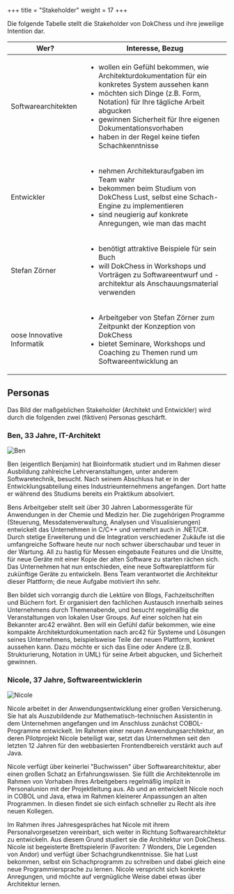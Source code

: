 +++
title = "Stakeholder"
weight = 17
+++

Die folgende Tabelle stellt die Stakeholder von DokChess und ihre jeweilige Intention dar.

| Wer?                | Interesse, Bezug           |
|---------------------|----------------------------|
| Softwarearchitekten | <ul> <li>wollen ein Gefühl bekommen, wie Architekturdokumentation für ein konkretes System aussehen kann <li>möchten sich Dinge (z.B. Form, Notation) für Ihre tägliche Arbeit abgucken <li>gewinnen Sicherheit für Ihre eigenen Dokumentationsvorhaben <li>haben in der Regel keine tiefen Schachkenntnisse</ul>|
| Entwickler | <ul> <li>nehmen Architekturaufgaben im Team wahr <li>bekommen beim Studium von DokChess Lust, selbst eine Schach-Engine zu implementieren <li>sind neugierig auf konkrete Anregungen, wie man das macht</ul>|
|Stefan Zörner|	<ul><li>benötigt attraktive Beispiele für sein Buch <li> will DokChess in Workshops und Vorträgen zu Softwareentwurf und -architektur als Anschauungsmaterial verwenden|
|oose Innovative Informatik|<ul><li>Arbeitgeber von Stefan Zörner zum Zeitpunkt der Konzeption von DokChess<li>bietet Seminare, Workshops und Coaching zu Themen rund um Softwareentwicklung an</ul>|

## Personas
Das Bild der maßgeblichen Stakeholder (Architekt und Entwickler) wird durch die folgenden zwei (fiktiven) Personas geschärft.

### Ben, 33 Jahre, IT-Architekt

![Ben](/images/Abb09_02_Ben.jpg "Ben")

Ben (eigentlich Benjamin) hat Bioinformatik studiert und im Rahmen dieser Ausbildung zahlreiche Lehrveranstaltungen, unter anderem Softwaretechnik, besucht. Nach seinem Abschluss hat er in der Entwicklungsabteilung eines Industrieunternehmens angefangen. Dort hatte er während des Studiums bereits ein Praktikum absolviert.

Bens Arbeitgeber stellt seit über 30 Jahren Labormessgeräte für Anwendungen in der Chemie und Medizin her. Die zugehörigen Programme (Steuerung, Messdatenverwaltung, Analysen und Visualisierungen) entwickelt das Unternehmen in C/C++ und vermehrt auch in .NET/C#. Durch stetige Erweiterung und die Integration verschiedener Zukäufe ist die umfangreiche Software heute nur noch schwer überschaubar und teuer in der Wartung. All zu hastig für Messen eingebaute Features und die Unsitte, für neue Geräte mit einer Kopie der alten Software zu starten rächen sich. Das Unternehmen hat nun entschieden, eine neue Softwareplattform für zukünftige Geräte zu entwickeln. Bens Team verantwortet die Architektur dieser Plattform; die neue Aufgabe motiviert ihn sehr.

Ben bildet sich vorrangig durch die Lektüre von Blogs, Fachzeitschriften und Büchern fort. Er organisiert den fachlichen Austausch innerhalb seines Unternehmens durch Themenabende, und besucht regelmäßig die Veranstaltungen von lokalen User Groups. Auf einer solchen hat ein Bekannter arc42 erwähnt. Ben will ein Gefühl dafür bekommen, wie eine kompakte Architekturdokumentation nach arc42 für Systeme und Lösungen seines Unternehmens, beispielsweise Teile der neuen Plattform, konkret aussehen kann. Dazu möchte er sich das Eine oder Andere (z.B. Strukturierung, Notation in UML) für seine Arbeit abgucken, und Sicherheit gewinnen.
 
### Nicole, 37 Jahre, Softwareentwicklerin

![Nicole](/images/Abb09_03_Nicole.jpg "Nicole")

Nicole arbeitet in der Anwendungsentwicklung einer großen Versicherung. Sie hat als Auszubildende zur Mathematisch-technischen Assistentin in dem Unternehmen angefangen und im Anschluss zunächst COBOL-Programme entwickelt. Im Rahmen einer neuen Anwendungsarchitektur, an deren Pilotprojekt Nicole beteiligt war, setzt das Unternehmen seit den letzten 12 Jahren für den webbasierten Frontendbereich verstärkt auch auf Java.

Nicole verfügt über keinerlei "Buchwissen" über Softwarearchitektur, aber einen großen Schatz an Erfahrungswissen. Sie füllt die Architektenrolle im Rahmen von Vorhaben ihres Arbeitgebers regelmäßig implizit in Personalunion mit der Projektleitung aus. Ab und an entwickelt Nicole noch in COBOL und Java, etwa im Rahmen kleinerer Anpassungen an alten Programmen. In diesen findet sie sich einfach schneller zu Recht als ihre neuen Kollegen.

Im Rahmen ihres Jahresgespräches hat Nicole mit ihrem Personalvorgesetzen vereinbart, sich weiter in Richtung Softwarearchitektur zu entwickeln. Aus diesem Grund studiert sie die Architektur von DokChess. Nicole ist begeisterte Brettspielerin (Favoriten: 7 Wonders, Die Legenden von Andor) und verfügt über Schachgrundkenntnisse. Sie hat Lust bekommen, selbst ein Schachprogramm zu schreiben und dabei gleich eine neue Programmiersprache zu lernen. Nicole verspricht sich konkrete Anregungen, und möchte auf vergnügliche Weise dabei etwas über Architektur lernen.
